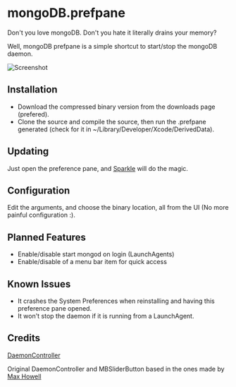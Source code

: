 mongoDB.prefpane
================

Don't you love mongoDB. Don't you hate it literally drains your memory?

Well, mongoDB prefpane is a simple shortcut to start/stop the mongoDB daemon.

![Screenshot](http://ivanvc.github.com/mongodb-prefpane/images/screenshot.png)

Installation
------------

* Download the compressed binary version from the downloads page (prefered).
* Clone the source and compile the source, then run the .prefpane generated
  (check for it in ~/Library/Developer/Xcode/DerivedData).

Updating
--------

Just open the preference pane, and [Sparkle](http://sparkle.andymatuschak.org/)
will do the magic.

Configuration
-------------

Edit the arguments, and choose the binary location, all from the UI (No more
painful configuration :).

Planned Features
----------------

* Enable/disable start mongod on login (LaunchAgents)
* Enable/disable of a menu bar item for quick access

Known Issues
------------

* It crashes the System Preferences when reinstalling and having this
preference pane opened.
* It won't stop the daemon if it is running from a LaunchAgent.

Credits
-------

[DaemonController](http://github.com/ivanvc/DaemonController)

Original DaemonController and MBSliderButton based in the ones made
by [Max Howell](http://github.com/mxcl)

